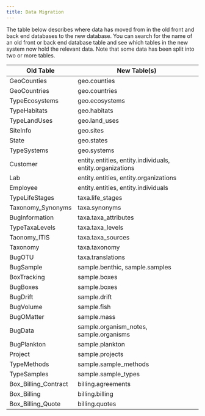 ```yaml
---
title: Data Migration
---
```


The table below describes where data has moved from in the old front and back end databases to the new database.
        You can search for the name of an old front or back end database table and see which tables in the new system now hold the relevant data.
        Note that some data has been split into two or more tables.

        
|Old Table|New Table(s)|
|---|---|
|GeoCounties|geo.counties|
|GeoCountries|geo.countries|
|TypeEcosystems|geo.ecosystems|
|TypeHabitats|geo.habitats|
|TypeLandUses|geo.land_uses|
|SiteInfo|geo.sites|
|State|geo.states|
|TypeSystems|geo.systems|
|Customer|entity.entities, entity.individuals, entity.organizations|
|Lab|entity.entities, entity.organizations|
|Employee|entity.entities, entity.individuals|
|TypeLifeStages|taxa.life_stages|
|Taxonomy_Synonyms|taxa.synonyms|
|BugInformation|taxa.taxa_attributes|
|TypeTaxaLevels|taxa.taxa_levels|
|Taonomy_ITIS|taxa.taxa_sources|
|Taxonomy|taxa.taxonomy|
|BugOTU|taxa.translations|
|BugSample|sample.benthic, sample.samples|
|BoxTracking|sample.boxes|
|BugBoxes|sample.boxes|
|BugDrift|sample.drift|
|BugVolume|sample.fish|
|BugOMatter|sample.mass|
|BugData|sample.organism_notes, sample.organisms|
|BugPlankton|sample.plankton|
|Project|sample.projects|
|TypeMethods|sample.sample_methods|
|TypeSamples|sample.sample_types|
|Box_Billing_Contract|billing.agreements|
|Box_Billing|billing.billing|
|Box_Billing_Quote|billing.quotes|
